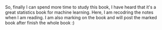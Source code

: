 So, finally I can spend more time to study this book, I have heard that it's a great statistics book for machine learning. Here, I am recodring the notes when I am reading. I am also marking on the book and will post the marked book after finish the whole book :)
